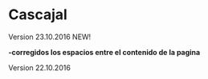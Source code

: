 # Cascajal

Version 23.10.2016 NEW!
<p><b>-corregidos los espacios entre el contenido de la pagina</b></p>
<p>Version 22.10.2016</p>
